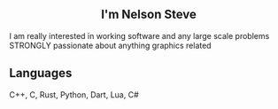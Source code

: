 <h2 align="center"> I'm Nelson Steve </h2>

I am really interested in working software and any large scale problems
STRONGLY passionate about anything graphics related 
## Languages
C++, C, Rust, Python, Dart, Lua, C#
